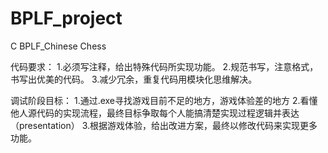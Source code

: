 # BPLF_project
C BPLF_Chinese Chess


代码要求：
1.必须写注释，给出特殊代码所实现功能。
2.规范书写，注意格式，书写出优美的代码。
3.减少冗余，重复代码用模块化思维解决。




调试阶段目标：
1.通过.exe寻找游戏目前不足的地方，游戏体验差的地方
2.看懂他人源代码的实现流程，最终目标争取每个人能搞清楚实现过程逻辑并表达（presentation）
3.根据游戏体验，给出改进方案，最终以修改代码来实现更多功能。
